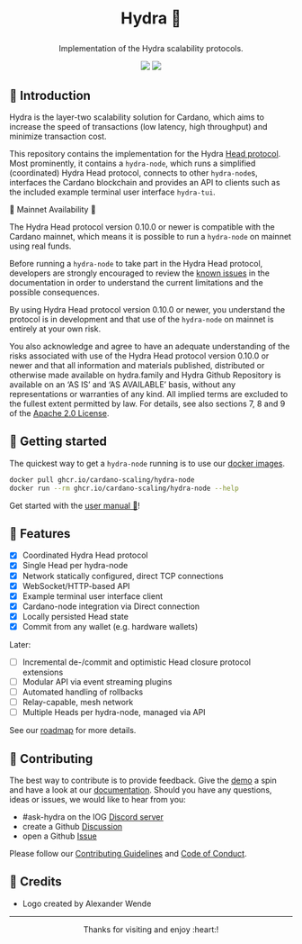 # <p align="center">Hydra :dragon_face:</p>


<div align="center">
  <p>Implementation of the Hydra scalability protocols.</p>
  <a href='https://github.com/cardano-scaling/hydra/actions'><img src="https://img.shields.io/github/actions/workflow/status/cardano-scaling/hydra/ci-nix.yaml?branch=master&label=Tests&style=for-the-badge" /></a>
  <a href='https://github.com/cardano-scaling/hydra/pkgs/container/hydra-node'><img src="https://img.shields.io/github/actions/workflow/status/cardano-scaling/hydra/docker.yaml?branch=master&label=Docker&style=for-the-badge" /></a>
</div>

## :sunrise_over_mountains: Introduction

Hydra is the layer-two scalability solution for Cardano, which aims to increase
the speed of transactions (low latency, high throughput) and minimize
transaction cost.

This repository contains the implementation for the Hydra [Head
protocol](https://eprint.iacr.org/2020/299.pdf). Most prominently, it contains a
`hydra-node`, which runs a simplified (coordinated) Hydra Head protocol,
connects to other `hydra-node`s, interfaces the Cardano blockchain and provides an
API to clients such as the included example terminal user interface `hydra-tui`.

:rotating_light: Mainnet Availability :rotating_light:

The Hydra Head protocol version 0.10.0 or newer is compatible with the Cardano
mainnet, which means it is possible to run a `hydra-node` on mainnet using real
funds.

Before running a `hydra-node` to take part in the Hydra Head protocol,
developers are strongly encouraged to review the [known issues][known-issues] in
the documentation in order to understand the current limitations and the
possible consequences.

By using Hydra Head protocol version 0.10.0 or newer, you understand the
protocol is in development and that use of the `hydra-node` on mainnet is
entirely at your own risk.

You also acknowledge and agree to have an adequate understanding of the risks
associated with use of the Hydra Head protocol version 0.10.0 or newer and that
all information and materials published, distributed or otherwise made available
on hydra.family and Hydra Github Repository is available on an ‘AS IS’ and ‘AS
AVAILABLE’ basis, without any representations or warranties of any kind. All
implied terms are excluded to the fullest extent permitted by law. For details,
see also sections 7, 8 and 9 of the [Apache 2.0 License][license].

[known-issues]: https://hydra.family/head-protocol/docs/known-issues
[license]: ./LICENSE

## :rocket: Getting started

The quickest way to get a `hydra-node` running is to use our [docker
images](https://github.com/orgs/input-output-hk/packages?repo_name=hydra).

```sh
docker pull ghcr.io/cardano-scaling/hydra-node
docker run --rm ghcr.io/cardano-scaling/hydra-node --help
```

Get started with the [user manual 📖](https://hydra.family/head-protocol/docs/getting-started)!

## :rainbow: Features

- [x] Coordinated Hydra Head protocol
- [x] Single Head per hydra-node
- [x] Network statically configured, direct TCP connections
- [x] WebSocket/HTTP-based API
- [x] Example terminal user interface client
- [x] Cardano-node integration via Direct connection
- [x] Locally persisted Head state
- [x] Commit from any wallet (e.g. hardware wallets)

Later:

- [ ] Incremental de-/commit and optimistic Head closure protocol extensions
- [ ] Modular API via event streaming plugins
- [ ] Automated handling of rollbacks
- [ ] Relay-capable, mesh network
- [ ] Multiple Heads per hydra-node, managed via API

See our [roadmap](https://github.com/orgs/input-output-hk/projects/21/views/7) for more details.

## :handshake: Contributing

The best way to contribute is to provide feedback. Give the [demo](./demo) a spin and have a look at our [documentation](https://hydra.family/head-protocol).
Should you have any questions, ideas or issues, we would like to hear from you:

- #ask-hydra on the IOG [Discord server](https://discord.gg/Qq5vNTg9PT)
- create a Github [Discussion](https://github.com/cardano-scaling/hydra/discussions)
- open a Github [Issue](https://github.com/cardano-scaling/hydra/issues/new)

Please follow our [Contributing Guidelines](./CONTRIBUTING.md) and [Code of Conduct](./CODE-OF-CONDUCT.md).

## 🙏 Credits

- Logo created by Alexander Wende

---

<p align="center">
Thanks for visiting and enjoy :heart:!
</p>
